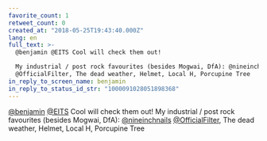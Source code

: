 ```yaml
---
favorite_count: 1
retweet_count: 0
created_at: "2018-05-25T19:43:40.000Z"
lang: en
full_text: >-
  @benjamin @EITS Cool will check them out!

  My industrial / post rock favourites (besides Mogwai, DfA): @nineinchnails
  @OfficialFilter, The dead weather, Helmet, Local H, Porcupine Tree
in_reply_to_screen_name: benjamin
in_reply_to_status_id_str: "1000091028051898368"
---
```


[@benjamin](https://twitter.com/benjamin) [@EITS](https://twitter.com/EITS) Cool
will check them out! My industrial / post rock favourites (besides Mogwai, DfA):
[@nineinchnails](https://twitter.com/nineinchnails)
[@OfficialFilter](https://twitter.com/OfficialFilter), The dead weather, Helmet,
Local H, Porcupine Tree
